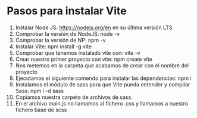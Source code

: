 # Pasos para instalar Vite

1. Instalar Node JS: https://nodejs.org/en en su última versión LTS
2. Comprobar la versión de NodeJS: node -v
3. Comprobar la versión de NP: npm -v
4. Instalar Vite: npm install -g vite
5. Comprobar que tenemos instalado vite con: vite -v
6. Crear nuestro primer proyecto con vite: npm create vite
7. Nos metemos en la carpeta que acabamos de crear con el nombre del proyecto
8. Ejecutamos el siguiente comendo para instalar las dependencias: npm i
9. Instalamos el módulo de sass para que Vite pueda entender y compilar Sass: npm i -d sass
10. Copiamos nuestra carpeta de archivos de sass.
11. En el archivo main.js no llamamos al fichero .css y llamamos a nuestro fichero base de scss